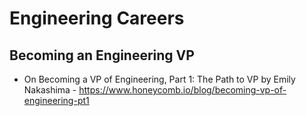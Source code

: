 # Engineering Careers

## Becoming an Engineering VP

* On Becoming a VP of Engineering, Part 1: The Path to VP by Emily Nakashima - https://www.honeycomb.io/blog/becoming-vp-of-engineering-pt1
